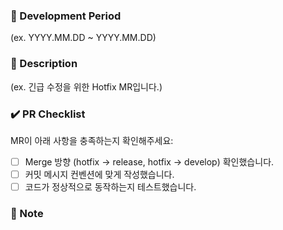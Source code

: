 <!--
🚑️ Hotfix MR (제목을 입력해주세요)

📌 사용 예시:
[🚑️ BE] 배포 후 500 오류 수정
[🚑️ FE] 회원가입 시 닉네임 중복 체크 오류 해결

⚠️ (괄호) 항목은 모두 지우고 알맞게 작성해주세요.
-->

### 📅 Development Period

<!-- 작업 기간을 YYYY.MM.DD ~ YYYY.MM.DD 형식으로 입력해주세요 -->

(ex. YYYY.MM.DD ~ YYYY.MM.DD)

### 📢 Description

(ex. 긴급 수정을 위한 Hotfix MR입니다.)

<!-- 작업 내용을 명확하게 설명해주세요 -->

### ✔️ PR Checklist

MR이 아래 사항을 충족하는지 확인해주세요:

- [ ] Merge 방향 (hotfix → release, hotfix → develop) 확인했습니다.
- [ ] 커밋 메시지 컨벤션에 맞게 작성했습니다.
- [ ] 코드가 정상적으로 동작하는지 테스트했습니다.

### 🔖 Note

<!-- 참고사항을 적어주세요 -->
